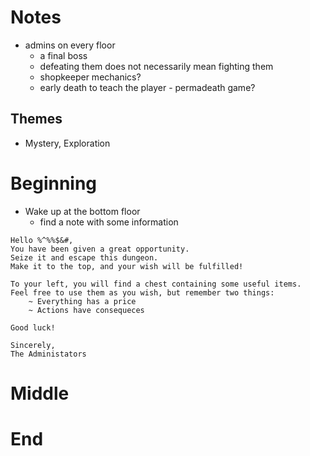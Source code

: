 # Notes
- admins on every floor
    - a final boss
    - defeating them does not necessarily mean fighting them
    - shopkeeper mechanics?
    - early death to teach the player - permadeath game?
## Themes
- Mystery, Exploration

# Beginning
- Wake up at the bottom floor
    - find a note with some information
```
Hello %^%%$&#,
You have been given a great opportunity.
Seize it and escape this dungeon.
Make it to the top, and your wish will be fulfilled!

To your left, you will find a chest containing some useful items.
Feel free to use them as you wish, but remember two things:
    ~ Everything has a price
    ~ Actions have consequeces

Good luck!

Sincerely,
The Administators
```

# Middle

# End
